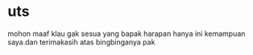 # uts
mohon maaf klau gak sesua yang bapak harapan hanya ini kemampuan saya.dan terimakasih atas bingbinganya pak
